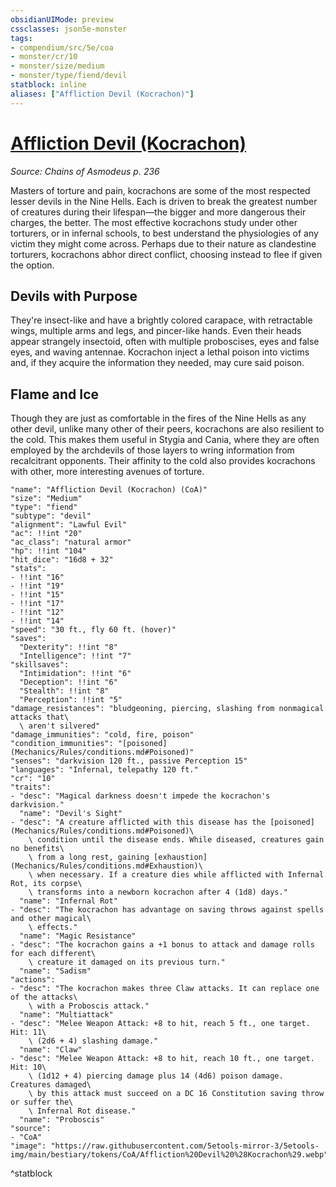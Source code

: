 ```yaml
---
obsidianUIMode: preview
cssclasses: json5e-monster
tags:
- compendium/src/5e/coa
- monster/cr/10
- monster/size/medium
- monster/type/fiend/devil
statblock: inline
aliases: ["Affliction Devil (Kocrachon)"]
---
```

# [Affliction Devil (Kocrachon)](Mechanics\bestiary\fiend/affliction-devil-kocrachon-coa.md)
*Source: Chains of Asmodeus p. 236*  

Masters of torture and pain, kocrachons are some of the most respected lesser devils in the Nine Hells. Each is driven to break the greatest number of creatures during their lifespan—the bigger and more dangerous their charges, the better. The most effective kocrachons study under other torturers, or in infernal schools, to best understand the physiologies of any victim they might come across. Perhaps due to their nature as clandestine torturers, kocrachons abhor direct conflict, choosing instead to flee if given the option.

## Devils with Purpose

They're insect-like and have a brightly colored carapace, with retractable wings, multiple arms and legs, and pincer-like hands. Even their heads appear strangely insectoid, often with multiple proboscises, eyes and false eyes, and waving antennae. Kocrachon inject a lethal poison into victims and, if they acquire the information they needed, may cure said poison.

## Flame and Ice

Though they are just as comfortable in the fires of the Nine Hells as any other devil, unlike many other of their peers, kocrachons are also resilient to the cold. This makes them useful in Stygia and Cania, where they are often employed by the archdevils of those layers to wring information from recalcitrant opponents. Their affinity to the cold also provides kocrachons with other, more interesting avenues of torture.

```statblock
"name": "Affliction Devil (Kocrachon) (CoA)"
"size": "Medium"
"type": "fiend"
"subtype": "devil"
"alignment": "Lawful Evil"
"ac": !!int "20"
"ac_class": "natural armor"
"hp": !!int "104"
"hit_dice": "16d8 + 32"
"stats":
- !!int "16"
- !!int "19"
- !!int "15"
- !!int "17"
- !!int "12"
- !!int "14"
"speed": "30 ft., fly 60 ft. (hover)"
"saves":
  "Dexterity": !!int "8"
  "Intelligence": !!int "7"
"skillsaves":
  "Intimidation": !!int "6"
  "Deception": !!int "6"
  "Stealth": !!int "8"
  "Perception": !!int "5"
"damage_resistances": "bludgeoning, piercing, slashing from nonmagical attacks that\
  \ aren't silvered"
"damage_immunities": "cold, fire, poison"
"condition_immunities": "[poisoned](Mechanics/Rules/conditions.md#Poisoned)"
"senses": "darkvision 120 ft., passive Perception 15"
"languages": "Infernal, telepathy 120 ft."
"cr": "10"
"traits":
- "desc": "Magical darkness doesn't impede the kocrachon's darkvision."
  "name": "Devil's Sight"
- "desc": "A creature afflicted with this disease has the [poisoned](Mechanics/Rules/conditions.md#Poisoned)\
    \ condition until the disease ends. While diseased, creatures gain no benefits\
    \ from a long rest, gaining [exhaustion](Mechanics/Rules/conditions.md#Exhaustion)\
    \ when necessary. If a creature dies while afflicted with Infernal Rot, its corpse\
    \ transforms into a newborn kocrachon after 4 (1d8) days."
  "name": "Infernal Rot"
- "desc": "The kocrachon has advantage on saving throws against spells and other magical\
    \ effects."
  "name": "Magic Resistance"
- "desc": "The kocrachon gains a +1 bonus to attack and damage rolls for each different\
    \ creature it damaged on its previous turn."
  "name": "Sadism"
"actions":
- "desc": "The kocrachon makes three Claw attacks. It can replace one of the attacks\
    \ with a Proboscis attack."
  "name": "Multiattack"
- "desc": "Melee Weapon Attack: +8 to hit, reach 5 ft., one target. Hit: 11\
    \ (2d6 + 4) slashing damage."
  "name": "Claw"
- "desc": "Melee Weapon Attack: +8 to hit, reach 10 ft., one target. Hit: 10\
    \ (1d12 + 4) piercing damage plus 14 (4d6) poison damage. Creatures damaged\
    \ by this attack must succeed on a DC 16 Constitution saving throw or suffer the\
    \ Infernal Rot disease."
  "name": "Proboscis"
"source":
- "CoA"
"image": "https://raw.githubusercontent.com/5etools-mirror-3/5etools-img/main/bestiary/tokens/CoA/Affliction%20Devil%20%28Kocrachon%29.webp"
```
^statblock